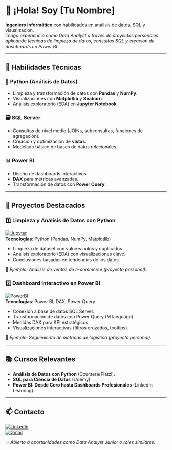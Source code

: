 # 👋 ¡Hola! Soy [Tu Nombre]  
**Ingeniero Informático** con habilidades en análisis de datos, SQL y visualización.  
*Tengo experiencia como Data Analyst a través de proyectos personales aplicando técnicas de limpieza de datos, consultas SQL y creación de dashboards en Power BI.*

---

## 🔧 Habilidades Técnicas  

### 🐍 **Python (Análisis de Datos)**  
- Limpieza y transformación de datos con **Pandas** y **NumPy**.  
- Visualizaciones con **Matplotlib** y **Seaborn**.  
- Análisis exploratorio (EDA) en **Jupyter Notebook**.  

### 🗃 **SQL Server**  
- Consultas de nivel medio (JOINs, subconsultas, funciones de agregación).  
- Creación y optimización de **vistas**.  
- Modelado básico de bases de datos relacionales.  

### 📊 **Power BI**  
- Diseño de dashboards interactivos.  
- **DAX** para métricas avanzadas.  
- Transformación de datos con **Power Query**.  

---

## 🚀 Proyectos Destacados  

### 1️⃣ **Limpieza y Análisis de Datos con Python**  
[![Jupyter](https://img.shields.io/badge/Jupyter-F37626?style=for-the-badge&logo=Jupyter&logoColor=white)](https://github.com/tuusuario/proyecto-python)  
**Tecnologías**: Python (Pandas, NumPy, Matplotlib)  
- Limpieza de dataset con valores nulos y duplicados.  
- Análisis exploratorio (EDA) con visualizaciones clave.  
- Conclusiones basadas en tendencias de los datos.  

📌 *Ejemplo: Análisis de ventas de e-commerce (proyecto personal).*  

### 2️⃣ **Dashboard Interactivo en Power BI**  
[![PowerBI](https://img.shields.io/badge/Power_BI-F2C811?style=for-the-badge&logo=Power-BI&logoColor=black)](https://github.com/tuusuario/proyecto-powerbi)  
**Tecnologías**: Power BI, DAX, Power Query  
- Conexión a base de datos SQL Server.  
- Transformación de datos con Power Query (M language).  
- Medidas DAX para KPI estratégicos.  
- Visualizaciones interactivas (filtros cruzados, tooltips).  

📌 *Ejemplo: Seguimiento de métricas de logística (proyecto personal).*  

---

## 📚 Cursos Relevantes  
- **Análisis de Datos con Python** (Coursera/Platzi).  
- **SQL para Ciencia de Datos** (Udemy).  
- **Power BI: Desde Cero hasta Dashboards Profesionales** (LinkedIn Learning).  

---

## 📫 Contacto  
[![LinkedIn](https://img.shields.io/badge/LinkedIn-0077B5?style=for-the-badge&logo=linkedin&logoColor=white)](https://linkedin.com/in/tuperfil)  
[![Gmail](https://img.shields.io/badge/Gmail-D14836?style=for-the-badge&logo=gmail&logoColor=white)](mailto:tucorreo@gmail.com)  

✨ *Abierto a oportunidades como Data Analyst Junior o roles similares.*  

